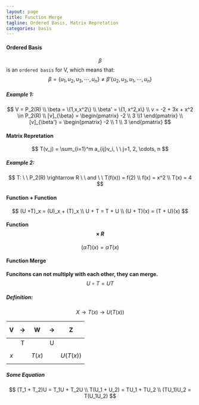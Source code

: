 ```yaml
---
layout: page
title: Function Merge 
tagline: Ordered Basis, Matrix Repretation
categories: basis
---
```



#### Ordered Basis
$$ \beta $$ is an `ordered basis` for V, which means that: 
$$ \beta = \{u_1, u_2, u_3, \cdots , u_n\}  \ne \beta'\{u_2, u_3, u_1, \cdots, u_n\} $$

##### Example 1:
$$ 
 V = P_2(R) \\ 
 \beta = \{1,x,x^2\} \\
 \beta' = \{1, x^2,x\} \\
 v = -2 + 3x + x^2 \in P_2(R) \\
 [v]_{\beta} = \begin{pmatrix} -2 \\ 3 \\1 \end{pmatrix} \\
 [v]_{\beta'} = \begin{pmatrix} -2 \\ 1 \\ 3 \end{pmatrix}
$$

#### Matrix Repretation
$$
 T(v_j) = \sum_{i=1}^m a_{ij}v_i, \ \ j=1, 2, \cdots, n
$$

##### Example 2:
$$ 
  T: \ \ P_2(R) \rightarrow R \ \  and \ \ T(f(x)) = f(2) \\ 
  f(x) = x^2 \\
  T(x) = 4
$$  

#### Function + Function
$$
(U +T)_x = (U)_x + (T)_x \\
U + T = T + U \\
(U + T)(x) = (T + U)(x)
$$

#### Function $$ \times  \ R $$ 
$$
(\alpha T)(x) = \alpha T(x)
$$

#### Function Merge
**Funcitons can not multiply with each other, they can merge.**  
$$
 U \circ T = UT
$$

##### Definition:  
$$
 X \rightarrow  T(x) \rightarrow U(T(x))
$$

| V | $$ \rightarrow $$ | W | $$  \rightarrow $$ | Z |
| :---: | :---: | :---: | :---:| :---: |
|  | T | | U | |
|$$ x$$ | |$$ T(x)$$| |$$U(T(x))$$|

##### Some Equation  
$$
(T_1 + T_2)U = T_1U + T_2U \\
T(U_1 + U_2) = TU_1 + TU_2 \\
(TU_1)U_2 = T(U_1U_2)
$$
